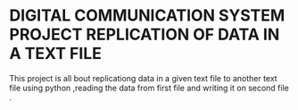 # DIGITAL COMMUNICATION SYSTEM PROJECT REPLICATION OF DATA IN A TEXT FILE
 This project is all bout replicationg data in a given text file to another text file using python ,reading the data from first file and writing it on second file .
